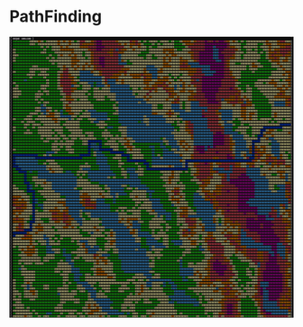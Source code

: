 # PathFinding

![Cover](https://github.com/pierreantoinesoyer/PathFinding/blob/main/image_2023-07-04_122856015.png)
